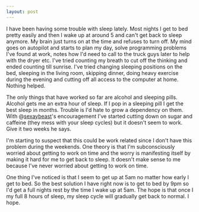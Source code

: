 ```yaml
---
layout: post
---  
```

I have been having some trouble with sleep lately. Most nights I get to bed pretty easily and then I wake up at around 5 and can't get back to sleep anymore. My brain just turns on at the time and refuses to turn off. My mind goes on autopilot and starts to plan my day, solve programming problems I've found at work, notes how I'd need to call to the truck guys later to help with the dryer etc. I've tried counting my breath to cut off the thinking and ended counting till sunrise. I've tried changing sleeping positions on the bed, sleeping in the living room, skipping dinner, doing heavy exercise during the evening and cutting off all access to the computer at home. Nothing helped.

The only things that have worked so far are alcohol and sleeping pills. Alcohol gets me an extra hour of sleep. If I pop in a sleeping pill I get the best sleep in months. Trouble is I'd hate to grow a dependency on them. With @[sexaybeast][aran]'s encouragement I've started cutting down on sugar and caffeine (they mess with your sleep cycles) but it doesn't seem to work. Give it two weeks he says. 

I'm starting to suspect that this could be work related since I don't have this problem during the weekends. One theory is that I'm subconsciously worried about getting to work on time and the worry is manifesting itself by making it hard for me to get back to sleep. It doesn't make sense to me because I've never worried about getting to work on time.

One thing I've noticed is that I seem to get up at 5am no matter how early I get to bed. So the best solution I have right now is to get to bed by 9pm so I'd get a full nights rest by the time I wake up at 5am. The hope is that once I my full 8 hours of sleep, my sleep cycle will gradually get back to normal. I hope.

[aran]: http://twitter.com/sexaybeast

